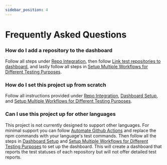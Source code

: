 ```yaml
---
sidebar_position: 4
---
```


# Frequently Asked Questions

### How do I add a repository to the dashboard

Follow all steps under [Repo Integration](/docs/category/repository-integration/), then follow [Link test repositories to dashboard](./setup/dashboard-setup/link-test-repos-and-dashboard.md), and lastly follow all steps in [Setup Multiple Workflows for Different Testing Purposes](/docs/category/setup-multiple-workflows-for-different-testing-purposes).

### How do I set this project up from scratch

Follow all instructions provided under [Repo Integration](/docs/category/repository-integration/),  [Dashboard Setup](/docs/category/dashboard-setup/), and [Setup Multiple Workflows for Different Testing Purposes](/docs/category/setup-multiple-workflows-for-different-testing-purposes/).

### Can I use this project up for other languages

This project is not currently designed to support other languages. For minimal support you can follow [Automate Github Actions](./setup/repository-integration/automate-github-actions.md) and replace the npm commands with your language's test commands. Then follow all the steps in [Dashboard Setup](/docs/category/dashboard-setup/) and [Setup Multiple Workflows for Different Testing Purposes](/docs/category/setup-multiple-workflows-for-different-testing-purposes/) to set up the dashboard. This will create a dashboard that reports the test statuses of each repository but will not offer detailed test reports.
